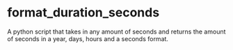 # format_duration_seconds
A python script that takes in any amount of seconds and returns the amount of seconds in a year, days, hours and a seconds format.
